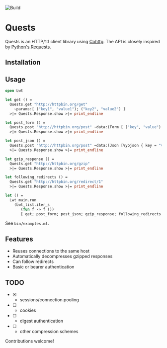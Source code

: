 ![Build](https://github.com/roddyyaga/quests/workflows/Build/badge.svg)

# Quests

Quests is an HTTP/1.1 client library using [Cohttp](https://github.com/mirage/ocaml-cohttp). The API is closely inspired by [Python's Requests](https://github.com/psf/requests/).

## Installation

## Usage
```ocaml
open Lwt

let get () =
  Quests.get "http://httpbin.org/get"
    ~params:[ ("key1", "value1"); ("key2", "value2") ]
  >|= Quests.Response.show >|= print_endline

let post_form () =
  Quests.post "http://httpbin.org/post" ~data:(Form [ ("key", "value") ])
  >|= Quests.Response.show >|= print_endline

let post_json () =
  Quests.post "http://httpbin.org/post" ~data:(Json [%yojson { key = "value" }])
  >|= Quests.Response.show >|= print_endline

let gzip_response () =
  Quests.get "http://httpbin.org/gzip"
  >|= Quests.Response.show >|= print_endline

let following_redirects () =
  Quests.get "http://httpbin.org/redirect/1"
  >|= Quests.Response.show >|= print_endline

let () =
  Lwt_main.run
    (Lwt_list.iter_s
       (fun f -> f ())
       [ get; post_form; post_json; gzip_response; following_redirects ])
```

See `bin/examples.ml`.

## Features
- Reuses connections to the same host
- Automatically decompresses gzipped responses
- Can follow redirects
- Basic or bearer authentication

## TODO
- [x] - sessions/connection pooling
- [ ] - cookies
- [ ] - digest authentication
- [ ] - other compression schemes

Contributions welcome!
